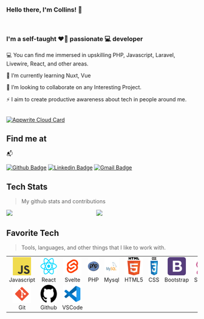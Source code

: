 ### Hello there, I'm Collins! 👋
<br />

<h3>I'm a self-taught ❤️‍🔥 passionate 💻 developer </h3>
<p>💻 You can find me immersed in upskilling PHP, Javascript, Laravel, Livewire, React, and other areas.</h3>
<p>🌱 I’m currently learning Nuxt, Vue </p>
<p>👯 I’m looking to collaborate on any Interesting Project.</p>
<p>⚡ I aim to create productive awareness about tech in people around me.</p>
<br/>
<a align="left" href="https://cloud.appwrite.io/card/647334165b8c0a39c377">
	<img width="350" src="https://cloud.appwrite.io/v1/cards/cloud?userId=647334165b8c0a39c377" alt="Appwrite Cloud Card" />
</a>



<h2>Find me at</h2>
📬 

[![Github Badge](http://img.shields.io/badge/-Github-black?style=flat-square&logo=github&link=https://github.com/colin-nwk/)](https://github.com/colin-nwk/) 
[![Linkedin Badge](https://img.shields.io/badge/-LinkedIn-blue?style=flat-square&logo=Linkedin&logoColor=white&link=https://www.linkedin.com/in/chibuke-nwoko-b09294100/)](https://www.linkedin.com/in/chibuke-nwoko-b09294100)
[![Gmail Badge](https://img.shields.io/badge/-Gmail-d14836?style=flat-square&logo=Gmail&logoColor=white&link=mailto:collinsnwoko05@gmail.com)](mailto:collinsnwoko05@gmail.com)
<!-- [![Hackerrank Badge](https://img.shields.io/badge/-Hackerrank-2EC866?style=flat-square&logo=HackerRank&logoColor=white&link=https://www.hackerrank.com/collinsnwoko05)](https://www.hackerrank.com/collinsnwoko05) -->




<!-- <h2 align="left" id="about">About Me</h2>

> My works

- 💼 Engineer at [Swaptify Solutions Ltd](http://swaptify.com) -->

<h2 align="left" id="macropower-tech">Tech Stats</h2>

> My github stats and contributions

<img align="left" width="47%" src="https://github-readme-stats.vercel.app/api?username=colin-nwk&show_icons=true&theme=highcontrast&count_private=true"/>

<img  width="47%" src="https://github-readme-stats.vercel.app/api/top-langs/?username=colin-nwk&layout=compact&theme=highcontrast"/>

<!-- [![GitHub Streak](https://github-readme-streak-stats.herokuapp.com/?user=colin-nwk&theme=dark)](https://git.io/streak-stats) -->



<h2 align="left" id="tools">Favorite Tech</h2>

> Tools, languages, and other things that I like to work with.

<table>
  <tr>
     <td align="center" width="96">
        <img src="https://raw.githubusercontent.com/github/explore/80688e429a7d4ef2fca1e82350fe8e3517d3494d/topics/javascript/javascript.png" width="48" height="48" alt="Javascript" />
      <br>Javascript
    </td>
    <td align="center" width="96">
        <img src="./img/react-svgrepo-com.svg" width="48" height="48" alt="react" />
      <br>React
    </td>
    <td align="center" width="96">
        <img src="./img/svelte-svgrepo-com.svg" width="48" height="48" alt="svelte" />
      <br>Svelte
    </td>
    <td align="center" width="96">
        <img src="./img/php-svgrepo-com.svg" width="48" height="48" alt="php" />
      <br>PHP
    </td>
    <td align="center" width="96">
        <img src="./img/mysql-logo-svgrepo-com.svg" width="48" height="48" alt="mysql" />
      <br>Mysql
    </td>
    <td align="center" width="96">
        <img src="https://raw.githubusercontent.com/github/explore/80688e429a7d4ef2fca1e82350fe8e3517d3494d/topics/html/html.png" width="48" height="48" alt="HTML5" />
      <br>HTML5
    </td>
    <td align="center" width="96">
        <img src="https://raw.githubusercontent.com/github/explore/80688e429a7d4ef2fca1e82350fe8e3517d3494d/topics/css/css.png" width="48" height="48" alt="CSS" />
      <br>CSS
    </td>
      <td align="center" width="96">
        <img src="./img/bootstrap-svgrepo-com.svg" width="48" height="48" alt="bootstrap" />
      <br>Bootstrap
    </td>
      <td align="center" width="96">
        <img src="./img/scss-svgrepo-com.svg" width="48" height="48" alt="scss" />
      <br>SCSS
    </td>
      <td align="center" width="96">
        <img src="./img/tailwindcss-icon-svgrepo-com.svg" width="48" height="48" alt="tailwindcss" />
      <br>Tailwindcss
    </td>
   
    
   
  </tr>
  <tr>
     <td align="center" width="96">
        <img src="./img/git-svgrepo-com.svg" width="48" height="48" alt="git" />
      <br>Git
    </td>
    <td align="center" width="96">
        <img src="./img/github-svgrepo-com.svg" width="48" height="48" alt="github" style="color:white" />
      <br>Github
    </td>
     <td align="center" width="96">
        <img src="./img/vscode-svgrepo-com.svg" width="48" height="48" alt="vscode" style="color:white" />
      <br>VSCode
    </td>
  </tr>
</table>
